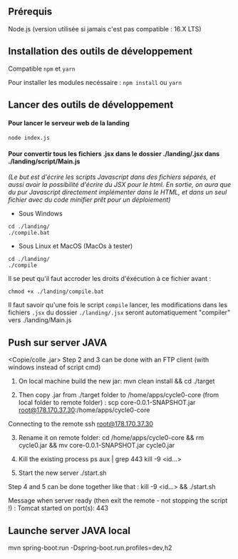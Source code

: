 ## Prérequis

Node.js (version utilisée si jamais c'est pas compatible : 16.X LTS)

## Installation des outils de développement

Compatible `npm` et `yarn`

Pour installer les modules necéssaire : `npm install` ou `yarn`

## Lancer des outils de développement

#### Pour lancer le serveur web de la landing
`node index.js`

#### Pour convertir tous les fichiers .jsx dans le dossier ./landing/.jsx dans ./landing/script/Main.js

*(Le but est d'écrire les scripts Javascript dans des fichiers séparés, et aussi avoir la possibilité d'écrire du JSX pour le html.
En sortie, on aura que du pur Javascript directement implémenter dans le HTML, et dans un seul fichier avec du code minifier prêt pour un déploiement)*

- Sous Windows 

```
cd ./landing/
./compile.bat
```

- Sous Linux et MacOS (MacOs à tester)

```
cd ./landing/
./compile
```

Il se peut qu'il faut accroder les droits d'éxécution à ce fichier avant :

`chmod +x ./landing/compile.bat`

Il faut savoir qu'une fois le script `compile` lancer, les modifications dans les fichiers `.jsx` du dossier `./landing/.jsx` seront automatiquement "compiler" vers ./landing/Main.js



## Push sur server JAVA

<Copie/colle .jar>
Step 2 and 3 can be done with an FTP client (with windows instead of script cmd)

1. On local machine build the new jar:
mvn clean install && cd ./target

2. Then copy .jar from ./target folder to /home/apps/cycle0-core (from local folder to remote folder) :
scp core-0.0.1-SNAPSHOT.jar root@178.170.37.30:/home/apps/cycle0-core

Connecting to the remote
ssh root@178.170.37.30

3. Rename it on remote folder:
cd /home/apps/cycle0-core && rm cycle0.jar && mv core-0.0.1-SNAPSHOT.jar cycle0.jar

4. Kill the existing process
ps aux | grep 443
kill -9 <id...>

5. Start the new server
./start.sh

Step 4 and 5 can be done together like that :
kill -9 <id...> && ./start.sh

Message when server ready (then exit the remote - not stopping the script !) :
Tomcat started on port(s): 443

## Launche server JAVA local
mvn spring-boot:run -Dspring-boot.run.profiles=dev,h2